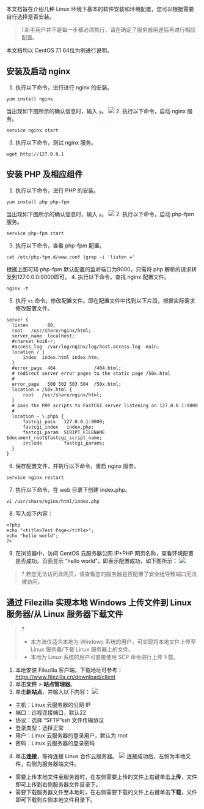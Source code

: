 本文档旨在介绍几种 Linux 环境下基本的软件安装和环境配置，您可以根据需要自行选择是否安装。
>! 新手用户并不是每一步都必须执行，请在确定了服务器用途后再进行相应配置。

本文档均以 CentOS 7.1 64位为例进行说明。

## 安装及启动 nginx
1. 执行以下命令，进行进行 nginx 的安装。
```
yum install nginx
```
当出现如下图所示的确认信息时，输入 `y`。
![](https://main.qcloudimg.com/raw/a71d2888d86d4090ad2ee218ecb6b2c3.png)
2. 执行以下命令，启动 nginx 服务。
```
service nginx start
```
3. 执行以下命令，测试 nginx 服务。
```
wget http://127.0.0.1
```

## 安装 PHP 及相应组件
1. 执行以下命令，进行 PHP 的安装。
```
yum install php php-fpm
```
当出现如下图所示的确认信息时，输入 `y`。
![](https://main.qcloudimg.com/raw/8ad3617181e163fd3ffd0c5ea315f344.png)
2. 执行以下命令，启动 php-fpm 服务。
```
service php-fpm start
```
3. 执行以下命令，查看 php-fpm 配置。
```
cat /etc/php-fpm.d/www.conf |grep -i 'listen ='
```
根据上图可知 php-fpm 默认配置的监听端口为9000，只需将 php 解析的请求转发到127.0.0.0:9000即可。
4. 执行以下命令，查找 nginx 配置文件。
```
nginx -t
```
5. 执行 `vi` 命令，修改配置文件。即在配置文件中找到以下片段，根据实际需求修改配置文件。
```
server {
  listen       80;
  root   /usr/share/nginx/html;
  server_name  localhost;
  #charset koi8-r;
  #access_log  /var/log/nginx/log/host.access.log  main;
  location / {
      index  index.html index.htm;
  }
  #error_page  404              /404.html;
  # redirect server error pages to the static page /50x.html
  #
  error_page   500 502 503 504  /50x.html;
  location = /50x.html {
      root   /usr/share/nginx/html;
  }
  # pass the PHP scripts to FastCGI server listening on 127.0.0.1:9000
  #
  location ~ \.php$ {
      fastcgi_pass   127.0.0.1:9000;
      fastcgi_index   index.php;
      fastcgi_param  SCRIPT_FILENAME  $document_root$fastcgi_script_name;
      include        fastcgi_params;
  }
}
```
6. 保存配置文件，并执行以下命令，重启 nginx 服务。
```
service nginx restart
```
7. 执行以下命令，在 web 目录下创建 index.php。
```
vi /usr/share/nginx/html/index.php
```
8. 写入如下内容：
```
<?php
echo "<title>Test Page</title>";
echo "hello world";
?>
```
9. 在浏览器中，访问 CentOS 云服务器公网 IP+PHP 网页名称，查看环境配置是否成功。页面显示 “hello world”，即表示配置成功，如下图所示：
![](https://main.qcloudimg.com/raw/764d1438821a5370bb7de7e24a1f6d1c.png)
>? 若您无法访问此网页，请查看您的服务器是否配置了安全组导致端口无法被访问。

## 通过 Filezilla 实现本地 Windows 上传文件到 Linux 服务器/从 Linux 服务器下载文件

>? 
> - 本方法仅适合本地为 Windows 系统的用户，可实现将本地文件上传至 Linux 服务器/下载 Linux 服务器上的文件。
> - 本地为 Linux 系统的用户可直接使用 SCP 命令进行上传下载。

1. 本地安装 Filezilla 客户端。下载地址可参考：https://www.filezilla.cn/download/client
2. 单击**文件** > **站点管理器**。
3. 单击**新站点**，并输入以下内容：
![](https://main.qcloudimg.com/raw/ed62c77cb1cae2ce3ed41732ee8ec54b.png)
 - 主机：Linux 云服务器的公网 IP
 - 端口：远程连接端口，默认22
 - 协议：选择 “SFTP”ssh 文件传输协议
 - 登录类型：选择正常
 - 用户：Linux 云服务器的登录用户，默认为 root
 - 密码：Linux 云服务器的登录密码
4. 单击**连接**，等待连接 Linux 合作云服务器。
![](https://main.qcloudimg.com/raw/e15eac13499015494237323d3a49603b.png)
连接成功后，左侧为本地文件，右侧为服务器端文件。
 - 需要上传本地文件至服务器时，在左侧需要上传的文件上右键单击**上传**，文件即可上传到右侧服务器文件目录下。
 - 需要下载服务器文件至本地时，在右侧需要下载的文件上右键单击**下载**，文件即可下载到左侧本地文件目录下。


